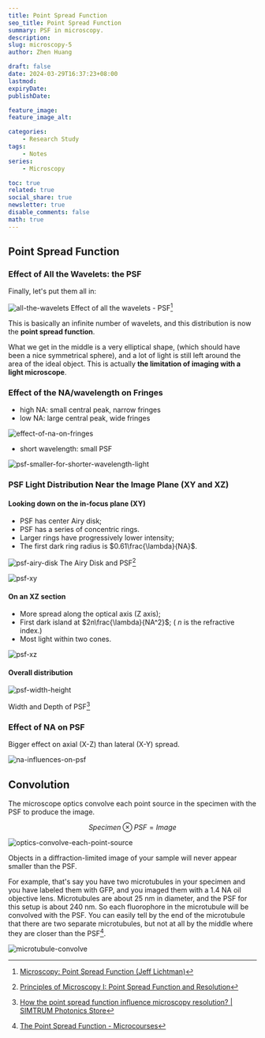 ```yaml
---
title: Point Spread Function
seo_title: Point Spread Function
summary: PSF in microscopy.
description: 
slug: microscopy-5
author: Zhen Huang

draft: false
date: 2024-03-29T16:37:23+08:00
lastmod: 
expiryDate: 
publishDate: 

feature_image: 
feature_image_alt: 

categories:
    - Research Study
tags:
    - Notes
series:
    - Microscopy

toc: true
related: true
social_share: true
newsletter: true
disable_comments: false
math: true
---
```


## Point Spread Function

### Effect of All the Wavelets: the PSF

Finally, let's put them all in:

![all-the-wavelets](all-the-wavelets.png#small)
<span class="caption">Effect of all the wavelets - PSF[^1]</span>

This is basically an infinite number of wavelets, and this distribution is now the **point spread function**.

What we get in the middle is a very elliptical shape, (which should have been a nice symmetrical sphere), and a lot of light is still left around the area of the ideal object. This is actually **the limitation of imaging with a light microscope**.

### Effect of the NA/wavelength on Fringes

* high NA: small central peak, narrow fringes
* low NA: large central peak, wide fringes

![effect-of-na-on-fringes](effect-of-na-on-fringes.png#small)

* short wavelength: small PSF

![psf-smaller-for-shorter-wavelength-light](psf-smaller-for-shorter-wavelength-light.png#small)

### PSF Light Distribution Near the Image Plane (XY and XZ)

#### Looking down on the in-focus plane (XY)

* PSF has center Airy disk;
* PSF has a series of concentric rings.
* Larger rings have progressively lower intensity;
* The first dark ring radius is $0.61\frac{\lambda}{NA}$.

![psf-airy-disk](psf-airy-disk.png#small)
<span class="caption">The Airy Disk and PSF[^2]</span>

![psf-xy](psf-xy.png#small)

#### On an XZ section

* More spread along the optical axis (Z axis);
* First dark island at $2n\frac{\lambda}{NA^2}$; ( $n$ is the refractive index.)
* Most light within two cones.

![psf-xz](psf-xz.png#small)

#### Overall distribution

![psf-width-height](psf-width-height.png#small)

<span class="caption">Width and Depth of PSF[^3]</span>

### Effect of NA on PSF

Bigger effect on axial (X-Z) than lateral (X-Y) spread.

![na-influences-on-psf](na-influences-on-psf.png#small)

## Convolution

The microscope optics convolve each point source in the specimen with the PSF to produce the image.

$$
Specimen \otimes PSF = Image
$$

![optics-convolve-each-point-source](optics-convolve-each-point-source.png#small)

Objects in a diffraction-limited image of your sample will never appear smaller than the PSF.

For example, that's say you have two microtubules in your specimen and you have labeled them with GFP, and you imaged them with a 1.4 NA oil objective lens. Microtubules are about 25 nm in diameter, and the PSF for this setup is about 240 nm. So each fluorophore in the microtubule will be convolved with the PSF. You can easily tell by the end of the microtubule that there are two separate microtubules, but not at all by the middle where they are closer than the PSF[^4].

![microtubule-convolve](microtubule-convolve.png#small)

[^1]: [Microscopy: Point Spread Function (Jeff Lichtman)](https://www.youtube.com/watch?v=JQy94K94nL0)
[^2]: [Principles of Microscopy I: Point Spread Function and Resolution](https://indico.ictp.it/event/8007/session/17/contribution/88/material/slides/0.pdf)
[^3]: [How the point spread function influence microscopy resolution? | SIMTRUM Photonics Store](https://www.simtrum.com/WebShop/ResourceInfo.aspx?id=4444)
[^4]: [The Point Spread Function - Microcourses](https://www.youtube.com/watch?v=Tkc_GOCjx7E)